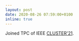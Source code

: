 ```yaml
---
layout: post
date: 2020-08-26 07:59:00+0100
inline: true
---
```


Joined TPC of IEEE [CLUSTER'21](https://clustercomp.org/2021/papers/).